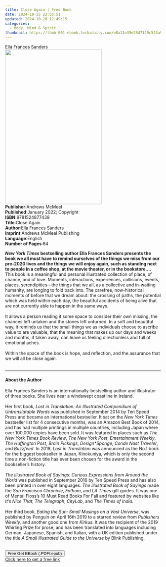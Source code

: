 ```yaml
---
title: Close Again | Free Book
date: 2024-10-25 22:56:51
updated: 2024-10-26 12:49:15
categories:
  - Body, Mind & Spirit
thumbnail: https://thmb-001-ebook.techidaily.com/e8a11e39e28d7149c543a9f92388dee1bff1f47dfd5f2d1ac5dd311ac15887f3.jpg
---
```

<main id="book-container">
  <div class="flex flex-col">
    <div class="book-brief flex-1 py-6 px-4 sm:p-6 md:py-10 md:px-8">
      <!-- brief-->
      <div class="book-brief-main">Ella Frances Sanders</div>
    </div>
    <div
      class="book-meta-info flex-1 grid gap-4 col-start-1 col-end-3 row-start-1 sm:mb-6 sm:grid-cols-4 lg:gap-6 lg:col-start-2 lg:row-end-6 lg:row-span-6 lg:mb-0"
    >
      <div
        class="book-meta-info-left place-content-center mt-4 p-4 text-sm leading-6 col-start-2 col-span-2 dark:text-slate-400"
      >
        <img
          class="w-full h-500 object-cover rounded-lg sm:h-255 sm:col-span-2 lg:col-span-full"
          src="https://img-001-ebook.techidaily.com/68fa068fa783840537b2d84b9c9ca475dbc6e0bfabccb3225d59984a29fe0d2c.jpg"
          alt=""
          width="312"
          height="500"
        />
      </div>
      <div
        class="book-meta-info-right mt-2 col-start-1 row-start-2 col-span-3 self-center"
      >
        <!-- meta data  -->
        <div class="flex flex-col px-4 md:px-8">
          <div class="flex-1">
            <strong>Publisher</strong>:<span class="px-2">Andrews McMeel</span>
          </div>
          <div class="flex-1">
            <strong>Published</strong>:<span class="px-2"
              >January 2022; Copyright</span
            >
          </div>
          <div class="flex-1">
            <strong>ISBN</strong>:<span class="px-2">9781524877439</span>
          </div>
          <div class="flex-1">
            <strong>Title</strong>:<span class="px-2">Close Again</span>
          </div>
          <div class="flex-1">
            <strong>Author</strong>:<span class="px-2"
              >Ella Frances Sanders</span
            >
          </div>
          <div class="flex-1">
            <strong>Imprint</strong>:<span class="px-2"
              >Andrews McMeel Publishing</span
            >
          </div>
          <div class="flex-1">
            <strong>Language</strong>:<span class="px-2">English</span>
          </div>
          <div class="flex-1">
            <strong>Number of Pages</strong>:<span class="px-2">64</span>
          </div>
        </div>
      </div>
    </div>
    <div class="book-description flex-1 py-6 px-4 sm:p-6 md:py-10 md:px-8">
      <div class="book-description-main">
        <div accordion-content="" id="description">
          <p>
            <i><b>New York Times</b></i
            ><b
              >&nbsp;bestselling author Ella Frances Sanders presents the book
              we all must have to remind ourselves of the things we miss from
              our pre-2020 lives and the things we will enjoy again, such as
              standing next to people in a coffee shop, at the movie theater, or
              in the bookstore....</b
            ><br />This book is a meaningful and personal illustrated collection
            of place, of chance, and of love. Moments, interactions,
            experiences, collisions, events, places, serendipities—the things
            that we all, as a collective and in-waiting humanity, are longing to
            fold back into. The carefree, now-historical moments of before that
            we dream about: the crossing of paths, the potential which was held
            within each day, the beautiful accidents of being alive that are not
            currently able to happen in the same ways.<br /><br />It allows a
            person reading it some space to consider their own missing, the
            chances left untaken and the stones left unturned. In a soft and
            beautiful way, it reminds us that the small things we as individuals
            choose to ascribe value to are valuable, that the meaning that makes
            up our days and weeks and months, if taken away, can leave us
            feeling directionless and full of emotional aches.<br /><br />Within
            the space of the book is hope, and reflection, and the assurance
            that we will all be close again.<br />&nbsp;
          </p>
        </div>
        <div class="accordion-fader"></div>
      </div>
    </div>
    <div class="book-excerpts flex-1 py-6 px-4 sm:p-6 md:py-10 md:px-8">
      <!-- excerpts-->
      <div class="book-excerpts-main">
        <hr />
        <h4 class="placeholder placeholder-heading">
          <span>About the Author</span>
        </h4>
        <p></p>
        <p>
          Ella Frances Sanders is an internationally-bestselling author and
          illustrator of three books. She lives near a windswept coastline in
          Ireland.<br /><br />Her first book,
          <i
            >Lost in Translation: An Illustrated Compendium of Untranslatable
            Words</i
          >&nbsp;was published in September 2014 by Ten Speed Press and became
          an international bestseller. It sat on the
          <i>New York Times</i> bestseller list for 4 consecutive months, was an
          Amazon Best Book of 2014, and has had multiple printings in multiple
          countries, including Japan where over 100,000 copies have been sold.
          It was featured in places such as
          <i>The New York Times Book Review</i>, <i>The New York Post</i>,
          <i>Entertainment Weekly</i>, <i>The Huffington Post</i>,
          <i>Brain Pickings</i>, <i>Design*Sponge</i>,
          <i>Conde Nast Traveler</i>, and <i>Buzzfeed</i>. In 2018,
          <i>Lost in Translation</i> was announced as the No.1 book for the
          biggest bookseller in Japan, Kinokuniya, which is only the second time
          a non-fiction title has ever been chosen for the award in the
          bookseller’s history.<br /><br /><i
            >The Illustrated Book of Sayings: Curious Expressions from Around
            the World</i
          >&nbsp;was published in September 2016 by Ten Speed Press and has also
          been printed in over eight languages.
          <i>The Illustrated Book of Sayings</i> made the
          <i>San Francisco Chronicle</i>, <i>Fathom</i>, and
          <i>LA Times</i> gift guides. It was one of Mental Floss’s 10 Must Read
          Books For Fall and featured by websites like
          <i>It’s Nice That</i>,&nbsp;<i>The Telegraph</i>, <i>CityLab</i>, and
          <i>The Times of India</i>.<br /><br />Her third book,
          <i>Eating the Sun: Small Musings on a Vast Universe</i>, was published
          by Penguin on April 16th 2019 to a starred review from
          <i>Publishers Weekly,</i> and another good one from <i>Kirkus</i>. It
          was the recipient of the 2019 Whirling Prize for prose, and has been
          translated into languages including German, Japanese, Spanish, and
          Italian, with a UK edition published under the title
          <i>A Small Illustrated Guide to the Universe</i>&nbsp;by Blink
          Publishing.<br />&nbsp;
        </p>
        <p></p>
      </div>
    </div>
    <div
      class="book-about-author flex-1 py-6 px-4 sm:p-6 md:py-10 md:px-8"
    ></div>
    <div class="book-free-get flex-1 py-6 px-4 sm:p-6 md:py-10 md:px-8">
      <button
        id="btn-free-get"
        class="bg-blue-500 hover:bg-blue-700 text-white font-bold py-2 px-4 rounded"
      >
        Free Get EBook (.PDF/.epub)
      </button>
      <div id="countdown-display" class="px-2 text-lg mt-2"></div>
      <a
        id="free-link"
        class="hidden bg-blue-500 hover:bg-blue-700 text-white font-bold py-2 px-4 rounded"
        href="https://www.ebooks.com/en-us/book/210438520/close-again/ella-frances-sanders/"
        target="_blank"
        >Click here to get a free link</a
      >
    </div>
    <script>
      let countdownTime = 0;
      let countdownInterval = null;
      document
        .getElementById('btn-free-get')
        .addEventListener('click', startCountdown);
      function startCountdown() {
        countdownTime = new Date().getTime() + 60000 * 3;
        countdownInterval = setInterval(updateCountdown, 1000);
        document.getElementById('btn-free-get').disabled = true;
        document
          .getElementById('btn-free-get')
          .classList.add('bg-gray-500', 'cursor-not-allowed');
      }
      function updateCountdown() {
        let currentTime = new Date().getTime();
        let timeLeft = countdownTime - currentTime;
        let secondsLeft = Math.floor(timeLeft / 1000);
        document.getElementById('countdown-display').innerHTML =
          `Remaining time: ${secondsLeft} seconds.`;
        if (secondsLeft <= 0) {
          clearInterval(countdownInterval);
          document.getElementById('btn-free-get').classList.add('hidden');
          document.getElementById('free-link').classList.remove('hidden');
          document.getElementById('countdown-display').innerHTML = '';
        }
      }
    </script>
  </div>
</main>

